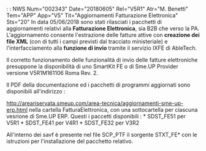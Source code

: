  :  : NWS Num="002343" Date="20180605" Rel="V5R1" Atr="M. Benetti" Tem="APP" App="V5" Tit="Aggiornamenti Fatturazione Elettronica" Sts="20"
In data 05/06/2018 sono stati rilasciati i pacchetti di aggiornamenti relativi alla <b>Fatturazione
Elettronica</b>, sia B2B che verso la PA.
L'aggiornamento consente l'estrazione delle fatture attive con <b>creazione dei file XML</b> (con di tutti i campi previsti dal tracciato ministeriale) e l'interfacciamento alla <b>funzione di invio </b> tramite il servizio IXFE di AbleTech.

Il corretto funzionamento delle funzionalità di invio delle fatture elettroniche presuppone la disponibilità di uno SmartKit FE o di Sme.UP Provider versione V5R1M161106 Roma Rev. 2.

Il PDF della documentazione ed i pacchetti di programmi aggiornati sono disponibili all'indirizzo : 

http://areariservata.smeup.com/area-tecnica/aggiornamenti-sme-up-erp.html 
nella cartella FatturaElettronica, con una sottocartella per ciascuna vesrione di Sme.UP ERP.
Questi i paccetti disponibili : 
\* SDST_FE51 per V5R1
\* SDST_FE41 per V4R1
\* SDST_FE32 per V3R2

All'interno dei savf è presente nel file SCP_PTF il sorgente STXT_FE\* con le istruzioni per l'installazione del pacchetto relativo.
